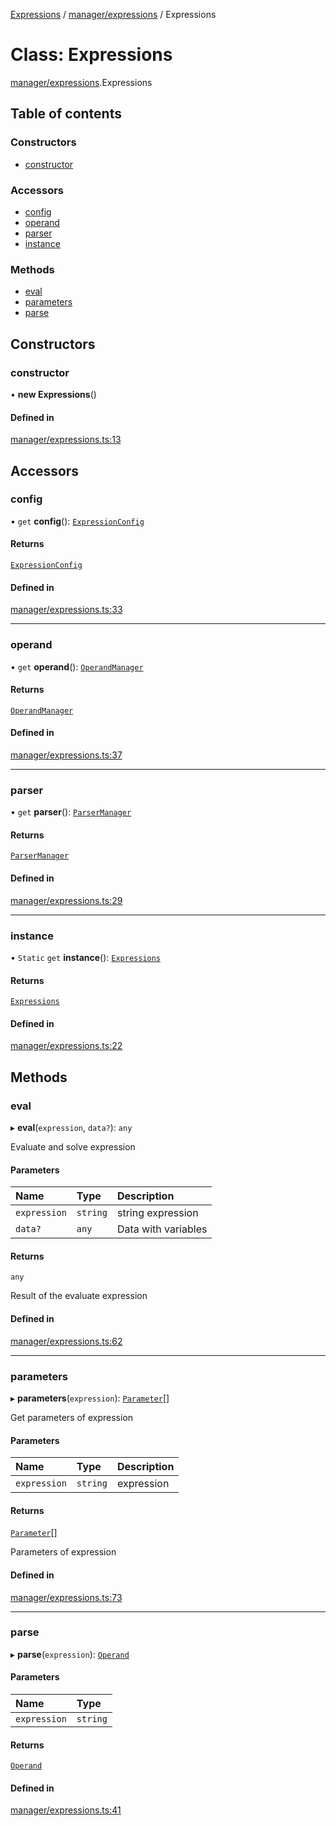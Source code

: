 [Expressions](../README.md) / [manager/expressions](../modules/manager_expressions.md) / Expressions

# Class: Expressions

[manager/expressions](../modules/manager_expressions.md).Expressions

## Table of contents

### Constructors

- [constructor](manager_expressions.Expressions.md#constructor)

### Accessors

- [config](manager_expressions.Expressions.md#config)
- [operand](manager_expressions.Expressions.md#operand)
- [parser](manager_expressions.Expressions.md#parser)
- [instance](manager_expressions.Expressions.md#instance)

### Methods

- [eval](manager_expressions.Expressions.md#eval)
- [parameters](manager_expressions.Expressions.md#parameters)
- [parse](manager_expressions.Expressions.md#parse)

## Constructors

### constructor

• **new Expressions**()

#### Defined in

[manager/expressions.ts:13](https://github.com/FlavioLionelRita/js-expressions/blob/30d0497/src/lib/manager/expressions.ts#L13)

## Accessors

### config

• `get` **config**(): [`ExpressionConfig`](parser.ExpressionConfig.md)

#### Returns

[`ExpressionConfig`](parser.ExpressionConfig.md)

#### Defined in

[manager/expressions.ts:33](https://github.com/FlavioLionelRita/js-expressions/blob/30d0497/src/lib/manager/expressions.ts#L33)

___

### operand

• `get` **operand**(): [`OperandManager`](operand.OperandManager.md)

#### Returns

[`OperandManager`](operand.OperandManager.md)

#### Defined in

[manager/expressions.ts:37](https://github.com/FlavioLionelRita/js-expressions/blob/30d0497/src/lib/manager/expressions.ts#L37)

___

### parser

• `get` **parser**(): [`ParserManager`](parser.ParserManager.md)

#### Returns

[`ParserManager`](parser.ParserManager.md)

#### Defined in

[manager/expressions.ts:29](https://github.com/FlavioLionelRita/js-expressions/blob/30d0497/src/lib/manager/expressions.ts#L29)

___

### instance

• `Static` `get` **instance**(): [`Expressions`](manager_expressions.Expressions.md)

#### Returns

[`Expressions`](manager_expressions.Expressions.md)

#### Defined in

[manager/expressions.ts:22](https://github.com/FlavioLionelRita/js-expressions/blob/30d0497/src/lib/manager/expressions.ts#L22)

## Methods

### eval

▸ **eval**(`expression`, `data?`): `any`

Evaluate and solve expression

#### Parameters

| Name | Type | Description |
| :------ | :------ | :------ |
| `expression` | `string` | string expression |
| `data?` | `any` | Data with variables |

#### Returns

`any`

Result of the evaluate expression

#### Defined in

[manager/expressions.ts:62](https://github.com/FlavioLionelRita/js-expressions/blob/30d0497/src/lib/manager/expressions.ts#L62)

___

### parameters

▸ **parameters**(`expression`): [`Parameter`](../interfaces/model.Parameter.md)[]

Get parameters of expression

#### Parameters

| Name | Type | Description |
| :------ | :------ | :------ |
| `expression` | `string` | expression |

#### Returns

[`Parameter`](../interfaces/model.Parameter.md)[]

Parameters of expression

#### Defined in

[manager/expressions.ts:73](https://github.com/FlavioLionelRita/js-expressions/blob/30d0497/src/lib/manager/expressions.ts#L73)

___

### parse

▸ **parse**(`expression`): [`Operand`](operand.Operand.md)

#### Parameters

| Name | Type |
| :------ | :------ |
| `expression` | `string` |

#### Returns

[`Operand`](operand.Operand.md)

#### Defined in

[manager/expressions.ts:41](https://github.com/FlavioLionelRita/js-expressions/blob/30d0497/src/lib/manager/expressions.ts#L41)
